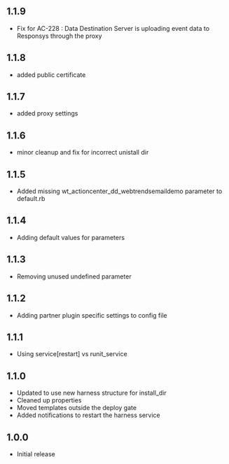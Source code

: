 ## 1.1.9
* Fix for AC-228 : Data Destination Server is uploading event data to Responsys through the proxy

## 1.1.8
* added public certificate

## 1.1.7
* added proxy settings

## 1.1.6
* minor cleanup and fix for incorrect unistall dir

## 1.1.5
* Added missing wt_actioncenter_dd_webtrendsemaildemo parameter to default.rb

## 1.1.4
* Adding default values for parameters

## 1.1.3
* Removing unused undefined parameter

## 1.1.2
* Adding partner plugin specific settings to config file

## 1.1.1
* Using service[restart] vs runit_service

## 1.1.0
* Updated to use new harness structure for install_dir
* Cleaned up properties
* Moved templates outside the deploy gate
* Added notifications to restart the harness service

## 1.0.0
* Initial release
